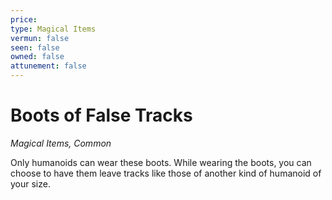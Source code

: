 ```yaml
---
price: 
type: Magical Items
vermun: false
seen: false
owned: false
attunement: false
---
```

# Boots of False Tracks

*Magical Items, Common*

Only humanoids can wear these boots. While wearing the boots, you can choose to have them leave tracks like those of another kind of humanoid of your size.